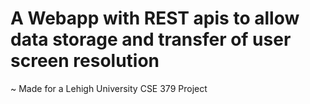 
# A Webapp with REST apis to allow data storage and transfer of user screen resolution
~ Made for a Lehigh University CSE 379 Project
